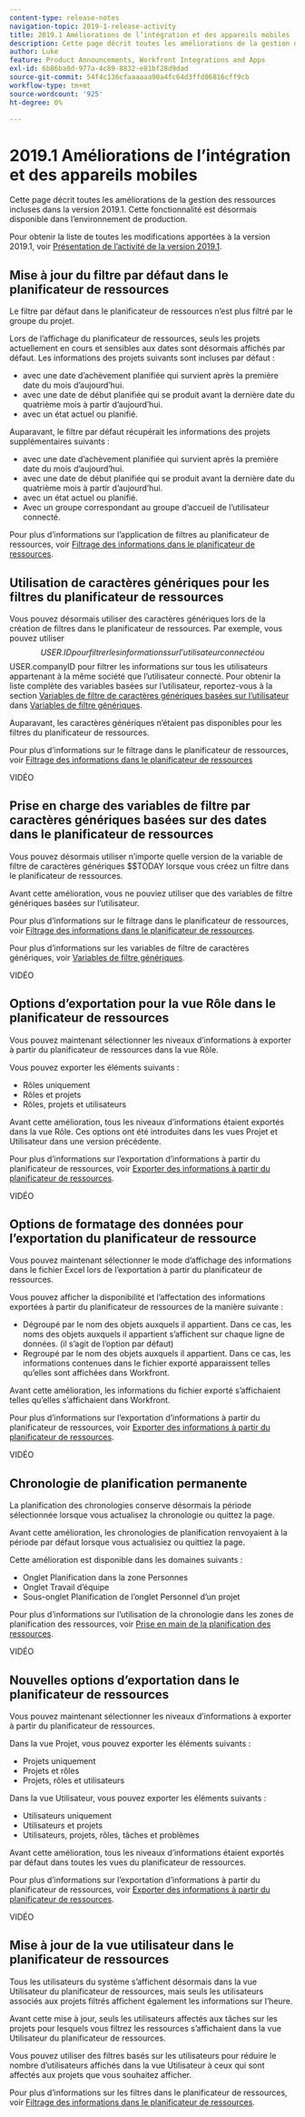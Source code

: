 ```yaml
---
content-type: release-notes
navigation-topic: 2019-1-release-activity
title: 2019.1 Améliorations de l’intégration et des appareils mobiles
description: Cette page décrit toutes les améliorations de la gestion des ressources incluses dans la version 2019.1. Cette fonctionnalité est désormais disponible dans l’environnement de production.
author: Luke
feature: Product Announcements, Workfront Integrations and Apps
exl-id: 6b86ba0d-977a-4c89-8832-e81bf28d9dad
source-git-commit: 54f4c136cfaaaaaa90a4fc64d3ffd06816cff9cb
workflow-type: tm+mt
source-wordcount: '925'
ht-degree: 0%

---
```


# 2019.1 Améliorations de l’intégration et des appareils mobiles

Cette page décrit toutes les améliorations de la gestion des ressources incluses dans la version 2019.1. Cette fonctionnalité est désormais disponible dans l’environnement de production.

Pour obtenir la liste de toutes les modifications apportées à la version 2019.1, voir [Présentation de l’activité de la version 2019.1](../../../../product-announcements/product-releases/quarterly-release-archive/2019.1-release-activity/2019.1-release-activity-overview.md).

## Mise à jour du filtre par défaut dans le planificateur de ressources

Le filtre par défaut dans le planificateur de ressources n’est plus filtré par le groupe du projet.

Lors de l’affichage du planificateur de ressources, seuls les projets actuellement en cours et sensibles aux dates sont désormais affichés par défaut. Les informations des projets suivants sont incluses par défaut :

* avec une date d’achèvement planifiée qui survient après la première date du mois d’aujourd’hui.
* avec une date de début planifiée qui se produit avant la dernière date du quatrième mois à partir d’aujourd’hui.
* avec un état actuel ou planifié.

Auparavant, le filtre par défaut récupérait les informations des projets supplémentaires suivants :

* avec une date d’achèvement planifiée qui survient après la première date du mois d’aujourd’hui.
* avec une date de début planifiée qui se produit avant la dernière date du quatrième mois à partir d’aujourd’hui.
* avec un état actuel ou planifié.
* Avec un groupe correspondant au groupe d’accueil de l’utilisateur connecté.

Pour plus d’informations sur l’application de filtres au planificateur de ressources, voir [Filtrage des informations dans le planificateur de ressources](../../../../resource-mgmt/resource-planning/filter-resource-planner.md).

## Utilisation de caractères génériques pour les filtres du planificateur de ressources

Vous pouvez désormais utiliser des caractères génériques lors de la création de filtres dans le planificateur de ressources. Par exemple, vous pouvez utiliser $$USER.ID pour filtrer les informations sur l’utilisateur connecté ou $$USER.companyID pour filtrer les informations sur tous les utilisateurs appartenant à la même société que l’utilisateur connecté. Pour obtenir la liste complète des variables basées sur l’utilisateur, reportez-vous à la section [Variables de filtre de caractères génériques basées sur l’utilisateur](../../../../reports-and-dashboards/reports/reporting-elements/understand-wildcard-filter-variables.md#user-based-variables) dans [Variables de filtre génériques](../../../../reports-and-dashboards/reports/reporting-elements/understand-wildcard-filter-variables.md).

Auparavant, les caractères génériques n’étaient pas disponibles pour les filtres du planificateur de ressources.

Pour plus d’informations sur le filtrage dans le planificateur de ressources, voir [Filtrage des informations dans le planificateur de ressources](../../../../resource-mgmt/resource-planning/filter-resource-planner.md)

VIDÉO

## Prise en charge des variables de filtre par caractères génériques basées sur des dates dans le planificateur de ressources

Vous pouvez désormais utiliser n’importe quelle version de la variable de filtre de caractères génériques $$TODAY lorsque vous créez un filtre dans le planificateur de ressources.

Avant cette amélioration, vous ne pouviez utiliser que des variables de filtre génériques basées sur l’utilisateur.

Pour plus d’informations sur le filtrage dans le planificateur de ressources, voir [Filtrage des informations dans le planificateur de ressources](../../../../resource-mgmt/resource-planning/filter-resource-planner.md).

Pour plus d’informations sur les variables de filtre de caractères génériques, voir [Variables de filtre génériques](../../../../reports-and-dashboards/reports/reporting-elements/understand-wildcard-filter-variables.md).

VIDÉO

## Options d’exportation pour la vue Rôle dans le planificateur de ressources

Vous pouvez maintenant sélectionner les niveaux d’informations à exporter à partir du planificateur de ressources dans la vue Rôle.

Vous pouvez exporter les éléments suivants :

* Rôles uniquement
* Rôles et projets
* Rôles, projets et utilisateurs

Avant cette amélioration, tous les niveaux d’informations étaient exportés dans la vue Rôle. Ces options ont été introduites dans les vues Projet et Utilisateur dans une version précédente.

Pour plus d’informations sur l’exportation d’informations à partir du planificateur de ressources, voir [Exporter des informations à partir du planificateur de ressources](../../../../resource-mgmt/resource-planning/export-resource-planner.md).

VIDÉO

## Options de formatage des données pour l’exportation du planificateur de ressource

Vous pouvez maintenant sélectionner le mode d’affichage des informations dans le fichier Excel lors de l’exportation à partir du planificateur de ressources.

Vous pouvez afficher la disponibilité et l’affectation des informations exportées à partir du planificateur de ressources de la manière suivante :

* Dégroupé par le nom des objets auxquels il appartient. Dans ce cas, les noms des objets auxquels il appartient s’affichent sur chaque ligne de données. (il s’agit de l’option par défaut)
* Regroupé par le nom des objets auxquels il appartient. Dans ce cas, les informations contenues dans le fichier exporté apparaissent telles qu’elles sont affichées dans Workfront.

Avant cette amélioration, les informations du fichier exporté s’affichaient telles qu’elles s’affichaient dans Workfront.

Pour plus d’informations sur l’exportation d’informations à partir du planificateur de ressources, voir [Exporter des informations à partir du planificateur de ressources](../../../../resource-mgmt/resource-planning/export-resource-planner.md).

VIDÉO

## Chronologie de planification permanente

La planification des chronologies conserve désormais la période sélectionnée lorsque vous actualisez la chronologie ou quittez la page.

Avant cette amélioration, les chronologies de planification renvoyaient à la période par défaut lorsque vous actualisiez ou quittiez la page.

Cette amélioration est disponible dans les domaines suivants :

* Onglet Planification dans la zone Personnes
* Onglet Travail d’équipe
* Sous-onglet Planification de l’onglet Personnel d’un projet

Pour plus d’informations sur l’utilisation de la chronologie dans les zones de planification des ressources, voir [Prise en main de la planification des ressources](../../../../resource-mgmt/resource-scheduling/get-started-resource-scheduling.md).

VIDÉO

## Nouvelles options d’exportation dans le planificateur de ressources

Vous pouvez maintenant sélectionner les niveaux d’informations à exporter à partir du planificateur de ressources.

Dans la vue Projet, vous pouvez exporter les éléments suivants :

* Projets uniquement
* Projets et rôles
* Projets, rôles et utilisateurs

Dans la vue Utilisateur, vous pouvez exporter les éléments suivants :

* Utilisateurs uniquement
* Utilisateurs et projets
* Utilisateurs, projets, rôles, tâches et problèmes

Avant cette amélioration, tous les niveaux d’informations étaient exportés par défaut dans toutes les vues du planificateur de ressources.

Pour plus d’informations sur l’exportation d’informations à partir du planificateur de ressources, voir [Exporter des informations à partir du planificateur de ressources](../../../../resource-mgmt/resource-planning/export-resource-planner.md).

VIDÉO

## Mise à jour de la vue utilisateur dans le planificateur de ressources

Tous les utilisateurs du système s’affichent désormais dans la vue Utilisateur du planificateur de ressources, mais seuls les utilisateurs associés aux projets filtrés affichent également les informations sur l’heure.

Avant cette mise à jour, seuls les utilisateurs affectés aux tâches sur les projets pour lesquels vous filtrez les ressources s’affichaient dans la vue Utilisateur du planificateur de ressources.

Vous pouvez utiliser des filtres basés sur les utilisateurs pour réduire le nombre d’utilisateurs affichés dans la vue Utilisateur à ceux qui sont affectés aux projets que vous souhaitez afficher.

Pour plus d’informations sur les filtres dans le planificateur de ressources, voir [Filtrage des informations dans le planificateur de ressources](../../../../resource-mgmt/resource-planning/filter-resource-planner.md).
